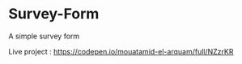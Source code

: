# Survey-Form

A simple survey form

Live project : https://codepen.io/mouatamid-el-arquam/full/NZzrKR

